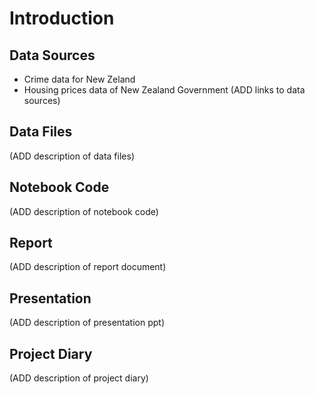# Introduction

## Data Sources
- Crime data for New Zeland
- Housing prices data of New Zealand Government
(ADD links to data sources)

## Data Files
(ADD description of data files)

## Notebook Code
(ADD description of notebook code)

## Report
(ADD description of report document)

## Presentation
(ADD description of presentation ppt)

## Project Diary 
(ADD description of project diary)

